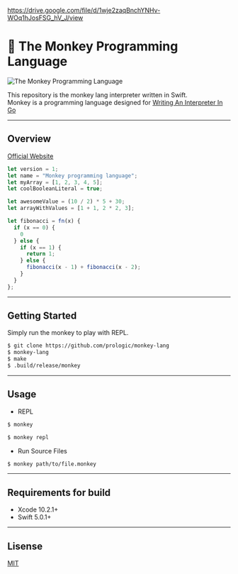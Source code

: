 https://drive.google.com/file/d/1wje2zaqBnchYNHv-WOq1hJosFSG_hV_J/view

# 🐒 The Monkey Programming Language
![The Monkey Programming Language](https://cloud.githubusercontent.com/assets/1013641/22617482/9c60c27c-eb09-11e6-9dfa-b04c7fe498ea.png)

This repository is the monkey lang interpreter written in Swift.  
Monkey is a programming language designed for [Writing An Interpreter In Go](https://interpreterbook.com)  

---

## Overview

[Official Website](https://interpreterbook.com/#the-monkey-programming-language)


```javascript
let version = 1;
let name = "Monkey programming language";
let myArray = [1, 2, 3, 4, 5];
let coolBooleanLiteral = true;

let awesomeValue = (10 / 2) * 5 + 30;
let arrayWithValues = [1 + 1, 2 * 2, 3];
```

```javascript
let fibonacci = fn(x) {
  if (x == 0) {
    0
  } else {
    if (x == 1) {
      return 1;
    } else {
      fibonacci(x - 1) + fibonacci(x - 2);
    }
  }
};
```

---

## Getting Started

Simply run the monkey to play with REPL.  
```bash
$ git clone https://github.com/prologic/monkey-lang
$ monkey-lang
$ make
$ .build/release/monkey
```

---

## Usage

- REPL

```bash
$ monkey
```
```bash
$ monkey repl
```

- Run Source Files

```bash
$ monkey path/to/file.monkey
```

---

## Requirements for build

- Xcode 10.2.1+
- Swift 5.0.1+

---

## Lisense
[MIT](./LICENSE)
